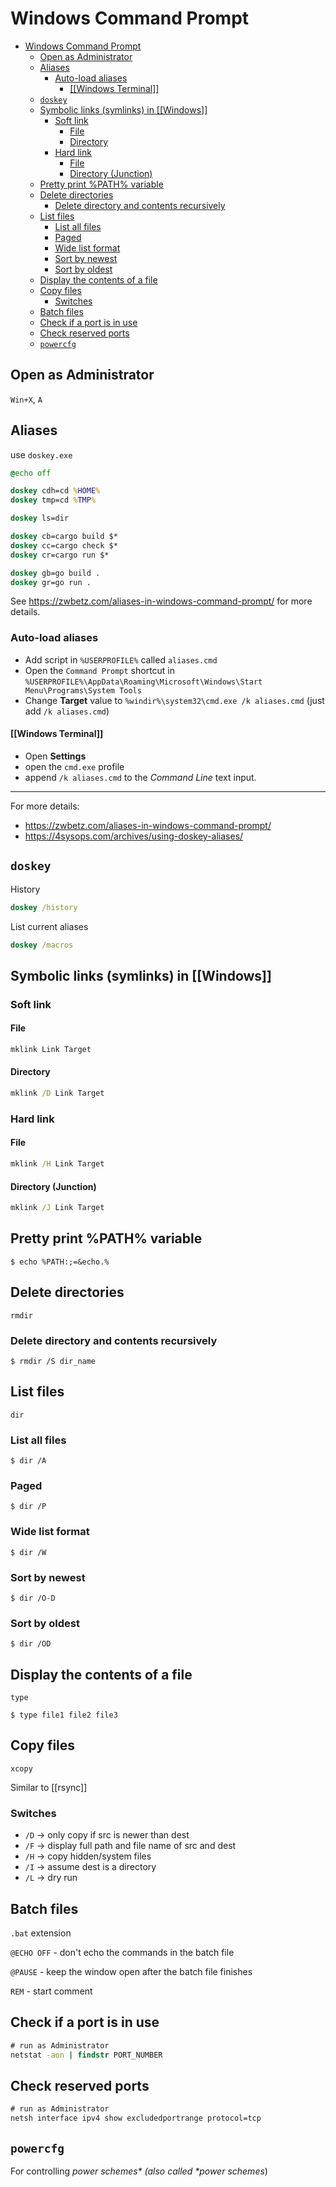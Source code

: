 # Windows Command Prompt

- [Windows Command Prompt](#windows-command-prompt)
  - [Open as Administrator](#open-as-administrator)
  - [Aliases](#aliases)
    - [Auto-load aliases](#auto-load-aliases)
      - [\[\[Windows Terminal\]\]](#windows-terminal)
  - [`doskey`](#doskey)
  - [Symbolic links (symlinks) in \[\[Windows\]\]](#symbolic-links-symlinks-in-windows)
    - [Soft link](#soft-link)
      - [File](#file)
      - [Directory](#directory)
    - [Hard link](#hard-link)
      - [File](#file-1)
      - [Directory (Junction)](#directory-junction)
  - [Pretty print %PATH% variable](#pretty-print-path-variable)
  - [Delete directories](#delete-directories)
    - [Delete directory and contents recursively](#delete-directory-and-contents-recursively)
  - [List files](#list-files)
    - [List all files](#list-all-files)
    - [Paged](#paged)
    - [Wide list format](#wide-list-format)
    - [Sort by newest](#sort-by-newest)
    - [Sort by oldest](#sort-by-oldest)
  - [Display the contents of a file](#display-the-contents-of-a-file)
  - [Copy files](#copy-files)
    - [Switches](#switches)
  - [Batch files](#batch-files)
  - [Check if a port is in use](#check-if-a-port-is-in-use)
  - [Check reserved ports](#check-reserved-ports)
  - [`powercfg`](#powercfg)

## Open as Administrator

`Win+X`, `A`

## Aliases

use `doskey.exe`

```cmd
@echo off

doskey cdh=cd %HOME%
doskey tmp=cd %TMP%

doskey ls=dir

doskey cb=cargo build $*
doskey cc=cargo check $*
doskey cr=cargo run $*

doskey gb=go build .
doskey gr=go run .
```

See <https://zwbetz.com/aliases-in-windows-command-prompt/> for more details.

### Auto-load aliases

- Add script in `%USERPROFILE%` called `aliases.cmd`
- Open the `Command Prompt` shortcut in `%USERPROFILE%\AppData\Roaming\Microsoft\Windows\Start Menu\Programs\System Tools`
- Change **Target** value to `%windir%\system32\cmd.exe /k aliases.cmd` (just add `/k aliases.cmd`)

#### [[Windows Terminal]]

- Open **Settings**
- open the `cmd.exe` profile
- append `/k aliases.cmd` to the _Command Line_ text input.

---

For more details:

- <https://zwbetz.com/aliases-in-windows-command-prompt/>
- <https://4sysops.com/archives/using-doskey-aliases/>

## `doskey`

History

```cmd
doskey /history
```

List current aliases

```cmd
doskey /macros
```

## Symbolic links (symlinks) in [[Windows]]

### Soft link

#### File

```cmd
mklink Link Target
```

#### Directory

```cmd
mklink /D Link Target
```

### Hard link

#### File

```cmd
mklink /H Link Target
```

#### Directory (Junction)

```cmd
mklink /J Link Target
```

## Pretty print %PATH% variable

`$ echo %PATH:;=&echo.%`

## Delete directories

`rmdir`

### Delete directory and contents recursively

`$ rmdir /S dir_name`

## List files

`dir`

### List all files

`$ dir /A`

### Paged

`$ dir /P`

### Wide list format

`$ dir /W`

### Sort by newest

`$ dir /O-D`

### Sort by oldest

`$ dir /OD`

## Display the contents of a file

`type`

`$ type file1 file2 file3`

## Copy files

`xcopy`

Similar to [[rsync]]

### Switches

- `/D` -> only copy if src is newer than dest
- `/F` -> display full path and file name of src and dest
- `/H` -> copy hidden/system files
- `/I` -> assume dest is a directory
- `/L` -> dry run

## Batch files

`.bat` extension

`@ECHO OFF` - don't echo the commands in the batch file

`@PAUSE` - keep the window open after the batch file finishes

`REM` - start comment

## Check if a port is in use

```cmd
# run as Administrator
netstat -aon | findstr PORT_NUMBER
```

## Check reserved ports

```cmd
# run as Administrator
netsh interface ipv4 show excludedportrange protocol=tcp
```

## `powercfg`

For controlling _power schemes* (also called *power schemes_)
